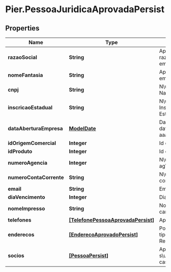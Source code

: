 # Pier.PessoaJuridicaAprovadaPersist

## Properties
Name | Type | Description | Notes
------------ | ------------- | ------------- | -------------
**razaoSocial** | **String** | Apresenta o nome completo da raz\u00C3\u00A3o social (nome empresarial)&#39;. | 
**nomeFantasia** | **String** | Apresenta o nome fantasia da empresa. | [optional] 
**cnpj** | **String** | N\u00C3\u00BAmero do Cadastro Nacional de Pessoa Juridica (CNPJ) | 
**inscricaoEstadual** | **String** | N\u00C3\u00BAmero da Inscri\u00C3\u00A7\u00C3\u00A3o Estadual (IE). | [optional] 
**dataAberturaEmpresa** | [**ModelDate**](ModelDate.md) | Data de abertura da empresa, essa data deve ser informada no formato: aaaa-MM-dd. | 
**idOrigemComercial** | **Integer** | Id da origem comercial | 
**idProduto** | **Integer** | Id do produto | 
**numeroAgencia** | **Integer** | N\u00C3\u00BAmero da ag\u00C3\u00AAncia. | [optional] 
**numeroContaCorrente** | **String** | N\u00C3\u00BAmero da conta corrente. | [optional] 
**email** | **String** | Email da empresa | [optional] 
**diaVencimento** | **Integer** | Dia vencimento | 
**nomeImpresso** | **String** | Nome que deve ser impresso no cart\u00C3\u00A3o | [optional] 
**telefones** | [**[TelefonePessoaAprovadaPersist]**](TelefonePessoaAprovadaPersist.md) | Apresenta os telefones da empresa | [optional] 
**enderecos** | [**[EnderecoAprovadoPersist]**](EnderecoAprovadoPersist.md) | Pode ser informado os seguintes tipos de endere\u00C3\u00A7o: Residencial, Comercial, e Outros | 
**socios** | [**[PessoaPersist]**](PessoaPersist.md) | Apresenta os dados dos s\u00C3\u00B3cios da empresa, caso exista | [optional] 


